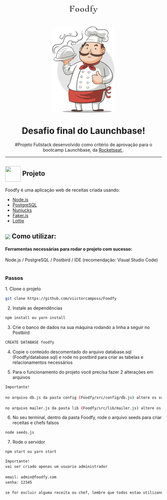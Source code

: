 
<h1 align="center">
<img src="public/assets/logo.png"/>
<br>
<br>
<img src="public/assets/chef.png" alt="FOODFY LOGO" width="200">

<br>  
<br>
Desafio final do Launchbase!
</h1>

<p align="center">#Projeto Fullstack desenvolvido como critério de aprovação para o bootcamp Launchbase, da <a href="https://rocketseat.com.br/">Rocketseat </a>.</p>

<hr />

<h2> <img src= "https://img.icons8.com/plasticine/2x/rocket.png" width="50px" height="50px" align="center"/> Projeto </h2>



<p> Foodfy é uma aplicação web de receitas criada usando:</p>

- [Node.js](https://nodejs.org/en/) 
- [PostgreSQL](https://www.postgresql.org/)
- [Nunjucks](https://mozilla.github.io/nunjucks/)
- [Faker.js](https://github.com/marak/Faker.js/)
- [Lottie](https://github.com/airbnb/lottie-web)
  
<h2> <img src="https://i.dlpng.com/static/png/6577858_preview.png" width="50px" align="center"/> Como utilizar: </h2>
   

<h4> Ferramentas necessárias para rodar o projeto com sucesso:</h4>
Node.js / PostgreSQL / Postbird / IDE (recomendação: Visual Studio Code) 

<br>
<br>

<h3>Passos</h3>
1. Clone o projeto

```bash
git clone https://github.com/viictorcamposs/Foodfy
```
2. Instale as dependências

```bash
npm install ou yarn install
```


3. Crie o banco de dados na sua máquina rodando a linha a seguir no Postbird

```bash
CREATE DATABASE foodfy
```

4. Copie o conteúdo descomentado do arquivo database.sql (Foodfy/database.sql) e rode no postbird para criar as tabelas e relacionamentos necessários

5. Para o funcionamento do projeto você precisa fazer 2 alterações em arquivos
```bash
Importante!

no arquivo db.js da pasta config (Foodfy/src/config/db.js) altere os valores de user e password com a autenticação do postgres da sua maquina

no arquivo mailer.js da pasta lib (Foodfy/src/lib/mailer.js) altere os valores de user e pass com a autenticação do seu mailtrap
``` 

6. No seu terminal, dentro da pasta Foodfy, rode o arquivo seeds para criar receitas e chefs falsos

```bash
node seeds.js
```

7. Rode o servidor 

```bash
npm start ou yarn start
```

```bash
Importante!
vai ser criado apenas um usuario administrador

email: admin@foodfy.com
senha: 12345

se for excluir alguma receita ou chef, lembre que todos estao utilizando as mesmas imagens da pasta public/images
```
 